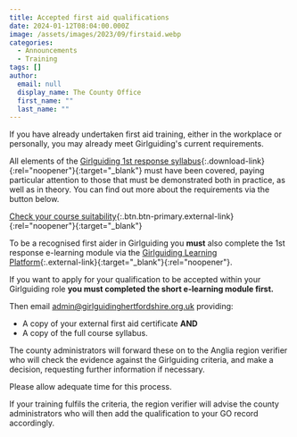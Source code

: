 ```yaml
---
title: Accepted first aid qualifications
date: 2024-01-12T08:04:00.000Z
image: /assets/images/2023/09/firstaid.webp
categories:
  - Announcements
  - Training
tags: []
author:
  email: null
  display_name: The County Office
  first_name: ""
  last_name: ""
---
```

If you have already undertaken first aid training, either in the workplace or personally, you may already meet Girlguiding's current requirements.

All elements of the [Girlguiding 1st response syllabus](/assets/docs/2024/1st-response-syllabusv.2.docx){:.download-link}{:rel="noopener"}{:target="_blank"} must have been covered, paying particular attention to those that must be demonstrated both in practice, as well as in theory. You can find out more about the requirements via the button below.

[Check your course suitability](https://www.girlguiding.org.uk/information-for-volunteers/learning-and-development/first-aid-training/accepted-first-aid-qualifications/){:.btn.btn-primary.external-link}{:rel="noopener"}{:target="_blank"}

To be a recognised first aider in Girlguiding you **must** also complete the 1st response e-learning module via the [Girlguiding Learning Platform][2]{:.external-link}{:target="_blank"}{:rel="noopener"}.

If you want to apply for your qualification to be accepted within your Girlguiding role **you must completed the short e-learning module first.**

Then email <admin@girlguidinghertfordshire.org.uk> providing:

- A copy of your external first aid certificate **AND**
- A copy of the full course syllabus.

The county administrators will forward these on to the Anglia region verifier who will check the evidence against the Girlguiding criteria, and make a decision, requesting further information if necessary.

Please allow adequate time for this process.

If your training fulfils the criteria, the region verifier will advise the county administrators who will then add the qualification to your GO record accordingly.

[2]: https://learning.girlguiding.org.uk/
